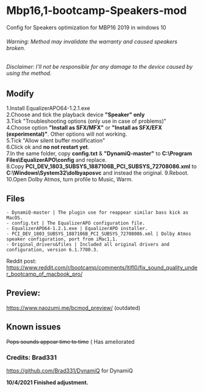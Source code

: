 # Mbp16,1-bootcamp-Speakers-mod
 
Config for Speakers optimization for MBP16 2019 in windows 10
 ###### Warning: Method may invalidate the warranty and caused speakers broken.
 ###### Disclaimer: I'll not be responsible for any damage to the device caused by using the method.

## Modify
  1.Install EqualizerAPO64-1.2.1.exe<br/>
  2.Choose and tick the playback device **"Speaker" only**<br/>
  3.Tick "Troubleshooting options (only use in case of problems)"<br/>
  4.Choose option **"Install as SFX/MFX"** or **"Install as SFX/EFX (experimental)"**. Other options will not working.<br/>
  5.Tick "Allow silent buffer modification"<br/>
  6.Click ok and **no not restart yet**.<br/>
  7.In the same folder, copy **config.txt** & **"DynamiQ-master"** to **C:\Program Files\EqualizerAPO\config** and replace.<br/>
  8.Copy **PCI_DEV_1803_SUBSYS_1887106B_PCI_SUBSYS_72708086.xml** to **C:\Windows\System32\dolbyaposvc** and instead the original.
  9.Reboot.
  10.Open Dolby Atmos, turn profile to Music, Warm.

## Files
```
- DynamiQ-master | The plugin use for reappear similar bass kick as MacOS.
- config.txt | The EqualizerAPO configuration file.
- EqualizerAPO64-1.2.1.exe | EqualizerAPO installer.
- PCI_DEV_1803_SUBSYS_1887106B_PCI_SUBSYS_72708086.xml | Dolby Atmos speaker configuration, port from iMac1,1.
- Original_drivers&files | Included all original drivers and configuration, version 6.1.7700.3.
```


Reddit post:
https://www.reddit.com/r/bootcamp/comments/ltifl0/fix_sound_quality_under_bootcamp_of_macbook_pro/

## Preview:
https://www.naozumi.me/bcmod_preview/ (outdated)

## Known issues
~~Pops sounds appear time to time~~ ( Has ameliorated

### Credits: Brad331
https://github.com/Brad331/DynamiQ for DynamiQ

**10/4/2021 Finished adjustment.**
